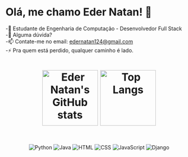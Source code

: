 # Olá, me chamo Eder Natan! 👋

-🤔 Estudante de Engenharia de Computação - Desenvolvedor Full Stack<br>
-💬 Alguma dúvida?<br>
-📫 Contate-me no email: edernatan124@gmail.com<br>
-⚡ Pra quem está perdido, qualquer caminho é lado.<br>

<div align="center" >
  <h1>
    <img align="center" src="https://github-readme-stats.vercel.app/api?username=edernatanzz&theme=onedark&show_icons=true" alt="Eder Natan's GitHub stats" height="150" />
    <img align="center" src="https://github-readme-stats.vercel.app/api/top-langs/?username=edernatanzz&theme=onedark&layout=compact" alt="Top Langs" height="150" />
  </h1>
</div><br>


<div align="center" >
  <p> 
    <img src="https://img.icons8.com/color/48/000000/python.png" alt="Python" />
    <img src="https://img.icons8.com/color/48/000000/java-coffee-cup-logo.png" alt="Java" />
    <img src="https://img.icons8.com/color/48/000000/html-5.png" alt="HTML" />
    <img src="https://img.icons8.com/color/48/000000/css3.png" alt="CSS" />
    <img src="https://img.icons8.com/color/48/000000/javascript.png" alt="JavaScript" />
    <img src="https://img.icons8.com/color/48/000000/django.png" alt="Django" />
  </p>
</div>

